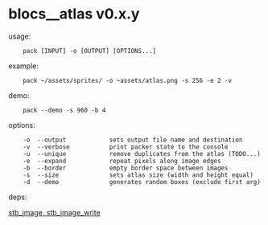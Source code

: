 blocs__atlas v0.x.y
===================

usage:
```
    pack [INPUT] -o [OUTPUT] [OPTIONS...] 
```

example:
```
    pack ~/assets/sprites/ -o ~assets/atlas.png -s 256 -e 2 -v
```

demo:
```
    pack --demo -s 960 -b 4
```

options:
```
    -o  --output            sets output file name and destination
    -v  --verbose           print packer state to the console
    -u  --unique            remove duplicates from the atlas (TODO...)
    -e  --expand            repeat pixels along image edges
    -b  --border            empty border space between images
    -s  --size              sets atlas size (width and height equal)
    -d  --demo              generates random boxes (exclude first arg)
```

deps:
    
[stb_image, stb_image_write](https://github.com/nothings/stb)
